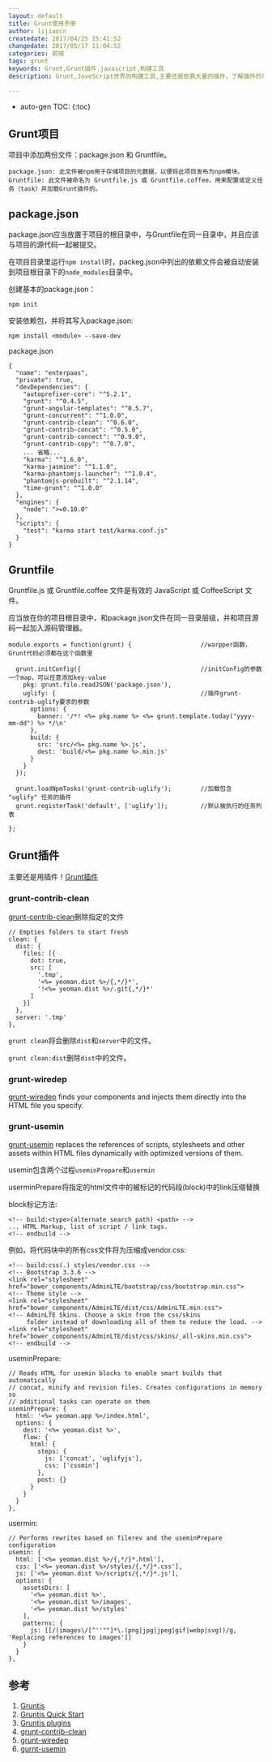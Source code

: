 ```yaml
---
layout: default
title: Grunt使用手册
author: lijiaocn
createdate: 2017/04/25 15:41:52
changedate: 2017/05/17 11:04:52
categories: 前端
tags: grunt
keywords: Grunt,Grunt插件,javascript,构建工具
description: Grunt,JaveScript世界的构建工具,主要还是依靠大量的插件，了解插件的功能和配置方式即可。

---
```


* auto-gen TOC:
{:toc}

## Grunt项目

项目中添加两份文件：package.json 和 Gruntfile。

	package.json: 此文件被npm用于存储项目的元数据，以便将此项目发布为npm模块。
	Gruntfile: 此文件被命名为 Gruntfile.js 或 Gruntfile.coffee，用来配置或定义任务（task）并加载Grunt插件的。

## package.json

package.json应当放置于项目的根目录中，与Gruntfile在同一目录中，并且应该与项目的源代码一起被提交。

在项目目录里运行`npm install`时，packeg.json中列出的依赖文件会被自动安装到项目根目录下的`node_modules`目录中。

创建基本的package.json：

	npm init

安装依赖包，并将其写入package.json:

	npm install <module> --save-dev

package.json

	{
	  "name": "enterpaas",
	  "private": true,
	  "devDependencies": {
	    "autoprefixer-core": "^5.2.1",
	    "grunt": "^0.4.5",
	    "grunt-angular-templates": "^0.5.7",
	    "grunt-concurrent": "^1.0.0",
	    "grunt-contrib-clean": "^0.6.0",
	    "grunt-contrib-concat": "^0.5.0",
	    "grunt-contrib-connect": "^0.9.0",
	    "grunt-contrib-copy": "^0.7.0",
	    ... 省略...
	    "karma": "^1.6.0",
	    "karma-jasmine": "^1.1.0",
	    "karma-phantomjs-launcher": "^1.0.4",
	    "phantomjs-prebuilt": "^2.1.14",
	    "time-grunt": "^1.0.0"
	  },
	  "engines": {
	    "node": ">=0.10.0"
	  },
	  "scripts": {
	    "test": "karma start test/karma.conf.js"
	  }
	}

## Gruntfile

Gruntfile.js 或 Gruntfile.coffee 文件是有效的 JavaScript 或 CoffeeScript 文件。

应当放在你的项目根目录中，和package.json文件在同一目录层级，并和项目源码一起加入源码管理器。

	module.exports = function(grunt) {                   //warpper函数，Grunt代码必须都在这个函数里
	
	  grunt.initConfig({                                 //initConfig的参数一个map，可以任意添加key-value
	    pkg: grunt.file.readJSON('package.json'),
	    uglify: {                                        //插件grunt-contrib-uglify要求的参数
	      options: {
	        banner: '/*! <%= pkg.name %> <%= grunt.template.today("yyyy-mm-dd") %> */\n'
	      },
	      build: {
	        src: 'src/<%= pkg.name %>.js',
	        dest: 'build/<%= pkg.name %>.min.js'
	      }
	    }
	  });
	
	  grunt.loadNpmTasks('grunt-contrib-uglify');        //加载包含 "uglify" 任务的插件
	  grunt.registerTask('default', ['uglify']);         //默认被执行的任务列表
	
	};

## Grunt插件

主要还是用插件！[Grunt插件][3]

### grunt-contrib-clean

[grunt-contrib-clean][4]删除指定的文件

	// Empties folders to start fresh
	clean: {
	  dist: {
	    files: [{
	      dot: true,
	      src: [
	        '.tmp',
	        '<%= yeoman.dist %>/{,*/}*', 
	        '!<%= yeoman.dist %>/.git{,*/}*'
	      ]
	    }]
	  },
	  server: '.tmp'
	},

`grunt clean`将会删除`dist`和`server`中的文件。

`grunt clean:dist`删除`dist`中的文件。

### grunt-wiredep

[grunt-wiredep][5] finds your components and injects them directly into the HTML file you specify.

### grunt-usemin

[grunt-usemin][6] replaces the references of scripts, stylesheets and other assets within HTML files dynamically with optimized versions of them.

usemin包含两个过程`useminPrepare`和`usermin`

userminPrepare将指定的html文件中的被标记的代码段(block)中的link压缩替换

block标记方法:

	<!-- build:<type>(alternate search path) <path> -->
	... HTML Markup, list of script / link tags.
	<!-- endbuild -->

例如，将代码块中的所有css文件将为压缩成vendor.css:

	<!-- build:css(.) styles/vendor.css -->
	<!-- Bootstrap 3.3.6 -->
	<link rel="stylesheet" href="bower_components/AdminLTE/bootstrap/css/bootstrap.min.css">
	<!-- Theme style -->
	<link rel="stylesheet" href="bower_components/AdminLTE/dist/css/AdminLTE.min.css">
	<!-- AdminLTE Skins. Choose a skin from the css/skins
	     folder instead of downloading all of them to reduce the load. -->
	<link rel="stylesheet" href="bower_components/AdminLTE/dist/css/skins/_all-skins.min.css">
	<!-- endbuild -->

useminPrepare:

	// Reads HTML for usemin blocks to enable smart builds that automatically
	// concat, minify and revision files. Creates configurations in memory so
	// additional tasks can operate on them
	useminPrepare: {
	  html: '<%= yeoman.app %>/index.html',
	  options: {
	    dest: '<%= yeoman.dist %>',
	    flow: {
	      html: {
	        steps: {
	          js: ['concat', 'uglifyjs'],
	          css: ['cssmin']
	        },
	        post: {}
	      }
	    }
	  }
	},

usermin:

	// Performs rewrites based on filerev and the useminPrepare configuration
	usemin: {
	  html: ['<%= yeoman.dist %>/{,*/}*.html'],
	  css: ['<%= yeoman.dist %>/styles/{,*/}*.css'],
	  js: ['<%= yeoman.dist %>/scripts/{,*/}*.js'],
	  options: {
	    assetsDirs: [
	      '<%= yeoman.dist %>',
	      '<%= yeoman.dist %>/images',
	      '<%= yeoman.dist %>/styles'
	    ],
	    patterns: {
	      js: [[/(images\/[^''""]*\.(png|jpg|jpeg|gif|webp|svg))/g, 'Replacing references to images']]
	    }
	  }
	},

## 参考

1. [Gruntjs][1]
2. [Gruntjs Quick Start][2]
3. [Gruntjs plugins][3]
4. [grunt-contrib-clean][4]
5. [grunt-wiredep][5]
6. [gurnt-usemin][6]

[1]: http://www.gruntjs.net/  "http://www.gruntjs.net/" 
[2]: http://www.gruntjs.net/getting-started "http://www.gruntjs.net/getting-started"
[3]: http://www.gruntjs.net/plugins "http://www.gruntjs.net/plugins"
[4]: https://www.npmjs.com/package/grunt-contrib-clean "https://www.npmjs.com/package/grunt-contrib-clean"
[5]: https://www.npmjs.com/package/grunt-wiredep "https://www.npmjs.com/package/grunt-wiredep"
[6]: https://www.npmjs.com/package/grunt-usemin "https://www.npmjs.com/package/grunt-usemin"
